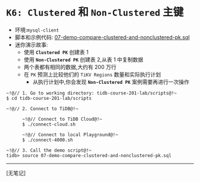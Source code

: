 # `K6: Clustered` 和 `Non-Clustered` 主键
+ 环境:`mysql-client`
+ 脚本和示例代码:
[07-demo-compare-clustered-and-nonclustered-pk.sql](https://github.com/pingcap/tidb-course-201-lab/blob/master/scripts/07-demo-compare-clustered-and-nonclustered-pk.sql)
+ 迷你演示故事:
  + 使用 **`Clustered PK`** 创建表 1
  + 使用 **`Non-Clustered PK`** 创建表 2,从表 1 中复制数据
  + 两个表都有相同的数据,大约有 200 万行
  + 在 `PK` 预测上比较他们的 `TiKV Regions` 数量和实际执行计划
    + 从执行计划中,你会发现 **`Non-Clustered PK`** 案例需要再进行一次操作
```
~!@// 1. Go to working directory: tidb-course-201-lab/scripts@!~
$ cd tidb-course-201-lab/scripts

~!@// 2. Connect to TiDB@!~

      ~!@// Connect to TiDB Cloud@!~
      $ ./connect-cloud.sh

      ~!@// Connect to local Playground@!~
      $ ./connect-4000.sh

~!@// 3. Call the demo script@!~
tidb> source 07-demo-compare-clustered-and-nonclustered-pk.sql 
```
--------------------------------------------------------------
[无笔记]